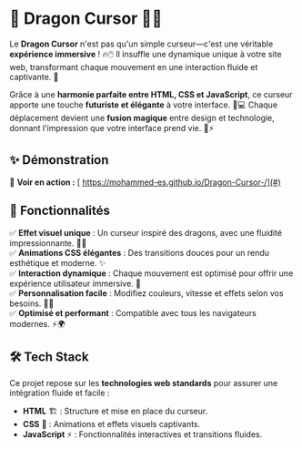 # 🐉 Dragon Cursor 🚀✨  

Le **Dragon Cursor** n'est pas qu'un simple curseur—c'est une véritable **expérience immersive** ! 🔥🖱️ Il insuffle une dynamique unique à votre site web, transformant chaque mouvement en une interaction fluide et captivante. 💫  

Grâce à une **harmonie parfaite entre HTML, CSS et JavaScript**, ce curseur apporte une touche **futuriste et élégante** à votre interface. 🎨💻 Chaque déplacement devient une **fusion magique** entre design et technologie, donnant l'impression que votre interface prend vie. 🌟⚡  

## ✨ Démonstration  
🔗 **Voir en action :** [ https://mohammed-es.github.io/Dragon-Cursor-/](#)  

## 🚀 Fonctionnalités  
✅ **Effet visuel unique** : Un curseur inspiré des dragons, avec une fluidité impressionnante. 🐲🔥  
✅ **Animations CSS élégantes** : Des transitions douces pour un rendu esthétique et moderne. ✨  
✅ **Interaction dynamique** : Chaque mouvement est optimisé pour offrir une expérience utilisateur immersive. 💫  
✅ **Personnalisation facile** : Modifiez couleurs, vitesse et effets selon vos besoins. 🎨🔧  
✅ **Optimisé et performant** : Compatible avec tous les navigateurs modernes. ⚡🌍  

## 🛠️ Tech Stack  
Ce projet repose sur les **technologies web standards** pour assurer une intégration fluide et facile :  

- **HTML** 🏗️ : Structure et mise en place du curseur.  
- **CSS** 🎨 : Animations et effets visuels captivants.  
- **JavaScript** ⚡ : Fonctionnalités interactives et transitions fluides.  

